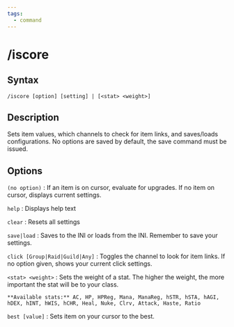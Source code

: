 ```yaml
---
tags:
  - command
---
```


# /iscore

## Syntax

<!--cmd-syntax-start-->
```eqcommand
/iscore [option] [setting] | [<stat> <weight>]
```
<!--cmd-syntax-end-->

## Description

<!--cmd-desc-start-->
Sets item values, which channels to check for item links, and saves/loads configurations. No options are saved by default, the save command must be issued.
<!--cmd-desc-end-->

## Options

`(no option)`
:   If an item is on cursor, evaluate for upgrades. If no item on cursor, displays current settings.

`help`
:   Displays help text

`clear`
:   Resets all settings

`save|load`
:   Saves to the INI or loads from the INI. Remember to save your settings.

`click [Group|Raid|Guild|Any]`
:   Toggles the channel to look for item links. If no option given, shows your current click settings.

`<stat> <weight>`
:   Sets the weight of a stat. The higher the weight, the more important the stat will be to your class.
    
    **Available stats:** AC, HP, HPReg, Mana, ManaReg, hSTR, hSTA, hAGI, hDEX, hINT, hWIS, hCHR, Heal, Nuke, Clrv, Attack, Haste, Ratio

`best [value]`
:   Sets item on your cursor to the best.
